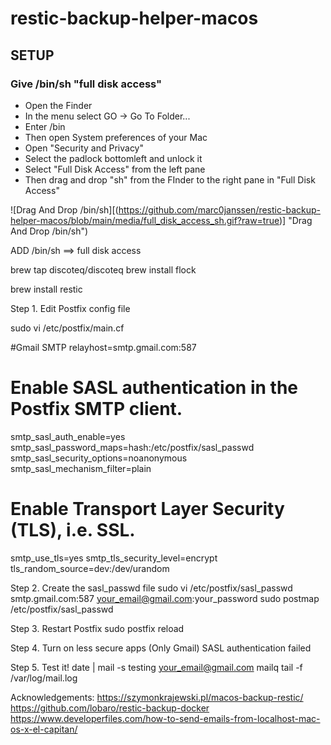# restic-backup-helper-macos

## SETUP

### Give /bin/sh "full disk access"

* Open the Finder
* In the menu select GO -> Go To Folder...
* Enter /bin
* Then open System preferences of your Mac
* Open "Security and Privacy"
* Select the padlock bottomleft and unlock it
* Select "Full Disk Access" from the left pane
* Then drag and drop "sh" from the FInder to the right pane in "Full Disk Access"

![Drag And Drop /bin/sh][(https://github.com/marc0janssen/restic-backup-helper-macos/blob/main/media/full_disk_access_sh.gif?raw=true)] "Drag And Drop /bin/sh")

ADD /bin/sh ==> full disk access

brew tap discoteq/discoteq
brew install flock

brew install restic


Step 1. Edit Postfix config file

sudo vi /etc/postfix/main.cf

#Gmail SMTP
relayhost=smtp.gmail.com:587
# Enable SASL authentication in the Postfix SMTP client.
smtp_sasl_auth_enable=yes
smtp_sasl_password_maps=hash:/etc/postfix/sasl_passwd
smtp_sasl_security_options=noanonymous
smtp_sasl_mechanism_filter=plain
# Enable Transport Layer Security (TLS), i.e. SSL.
smtp_use_tls=yes
smtp_tls_security_level=encrypt
tls_random_source=dev:/dev/urandom

Step 2. Create the sasl_passwd file
sudo vi /etc/postfix/sasl_passwd
smtp.gmail.com:587 your_email@gmail.com:your_password
sudo postmap /etc/postfix/sasl_passwd

Step 3. Restart Postfix
sudo postfix reload

Step 4. Turn on less secure apps (Only Gmail)
SASL authentication failed

Step 5. Test it!
date | mail -s testing your_email@gmail.com
mailq
tail -f /var/log/mail.log


Acknowledgements:
https://szymonkrajewski.pl/macos-backup-restic/
https://github.com/lobaro/restic-backup-docker
https://www.developerfiles.com/how-to-send-emails-from-localhost-mac-os-x-el-capitan/
